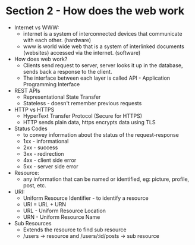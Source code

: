 # Section 2 - How does the web work

- Internet vs WWW:
  - internet is a system of interconnected devices that communicate with each other. (hardware)
  - www is world wide web that is a system of interlinked documents (websites) accessed via the internet. (software)
- How does web work?
  - Clients send request to server, server looks it up in the database, sends back a response to the client.
  - The interface between each layer is called API - Application Programming Interface
- REST APIs
  - Representational State Transfer
  - Stateless - doesn't remember previous requests
- HTTP vs HTTPS
  - HyperText Transfer Protocol (Secure for HTTPS)
  - HTTP sends plain data, https encrypts data using TLS
- Status Codes
  - to convey information about the status of the request-response
  - 1xx - informational
  - 2xx - success
  - 3xx - redirection
  - 4xx - client side error
  - 5xx - server side error
- Resource:
  - any information that can be named or identified, eg: picture, profile, post, etc.
- URI:
  - Uniform Resource Identifier - to identify a resource
  - URI = URL + URN
  - URL - Uniform Resource Location
  - URN - Uniform Resource Name
- Sub Resources
  - Extends the resource to find sub resource
  - /users -> resource and /users/:id/posts -> sub resource

